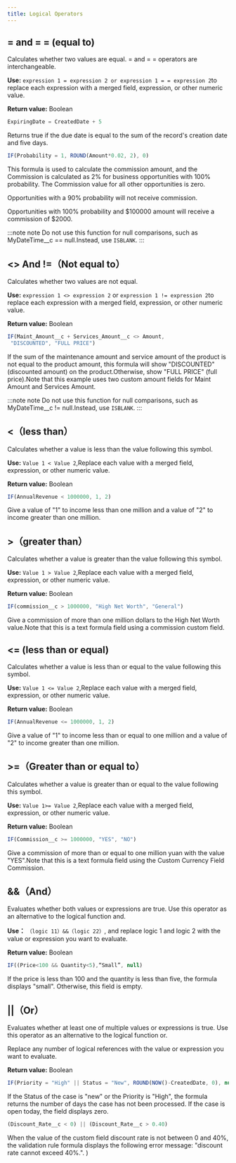 ```yaml
---
title: Logical Operators
---
```


## = and = = (equal to)

Calculates whether two values are equal. = and = = operators are interchangeable.

**Use:** `expression 1 = expression 2 or expression 1 = = expression 2`to replace each expression with a merged field, expression, or other numeric value.

**Return value:** Boolean

```js
ExpiringDate = CreatedDate + 5
```

Returns true if the due date is equal to the sum of the record's creation date and five days.

```js
IF(Probability = 1, ROUND(Amount*0.02, 2), 0)
```

This formula is used to calculate the commission amount, and the Commission is calculated as 2% for business opportunities with 100% probability. The Commission value for all other opportunities is zero.

Opportunities with a 90% probability will not receive commission.

Opportunities with 100% probability and $100000 amount will receive a commission of $2000.

:::note note
Do not use this function for null comparisons, such as MyDateTime__c == null.Instead, use `ISBLANK`. <!-- Instead, use [ISBLANK](/help/formula/function_logical#isblank) -->
:::

## <\> And !=（Not equal to）

Calculates whether two values are not equal.

**Use:** `expression 1 <> expression 2` or `expression 1 != expression 2`to replace each expression with a merged field, expression, or other numeric value.

**Return value:** Boolean

```js
IF(Maint_Amount__c + Services_Amount__c <> Amount,
 "DISCOUNTED", "FULL PRICE")
```

If the sum of the maintenance amount and service amount of the product is not equal to the product amount, this formula will show "DISCOUNTED" (discounted amount) on the product.Otherwise, show "FULL PRICE" (full price).Note that this example uses two custom amount fields for Maint Amount and Services Amount.

:::note note
Do not use this function for null comparisons, such as MyDateTime__c != null.Instead, use `ISBLANK`.<!-- [ISBLANK](/help/formula/function_logical#isblank). -->
:::

## <（less than）

Calculates whether a value is less than the value following this symbol.

**Use:** `Value 1 < Value 2`,Replace each value with a merged field, expression, or other numeric value.

**Return value:** Boolean

```js
IF(AnnualRevenue < 1000000, 1, 2)
```

Give a value of "1" to income less than one million and a value of "2" to income greater than one million.

## \>（greater than）

Calculates whether a value is greater than the value following this symbol.

**Use:** `Value 1 > Value 2`,Replace each value with a merged field, expression, or other numeric value.

**Return value:** Boolean

```js
IF(commission__c > 1000000, "High Net Worth", "General")
```

Give a commission of more than one million dollars to the High Net Worth value.Note that this is a text formula field using a commission custom field.

## <= (less than or equal)

Calculates whether a value is less than or equal to the value following this symbol.

**Use:** `Value 1 <= Value 2`,Replace each value with a merged field, expression, or other numeric value.

**Return value:** Boolean

```js
IF(AnnualRevenue <= 1000000, 1, 2)
```

Give a value of "1" to income less than or equal to one million and a value of "2" to income greater than one million.

## \>=（Greater than or equal to）

Calculates whether a value is greater than or equal to the value following this symbol.

**Use:** `Value 1>= Value 2`,Replace each value with a merged field, expression, or other numeric value.

**Return value:** Boolean

```js
IF(Commission__c >= 1000000, "YES", "NO")
```

Give a commission of more than or equal to one million yuan with the value "YES".Note that this is a text formula field using the Custom Currency Field Commission.

## &&（And）

Evaluates whether both values or expressions are true. Use this operator as an alternative to the logical function and.

**Use：** `（logic 11）&&（logic 22）`, and replace logic 1 and logic 2 with the value or expression you want to evaluate.

**Return value:** Boolean

```js
IF((Price<100 && Quantity<5),“Small”, null)
```

If the price is less than 100 and the quantity is less than five, the formula displays "small". Otherwise, this field is empty.

## ||（Or）

Evaluates whether at least one of multiple values or expressions is true. Use this operator as an alternative to the logical function or.

Replace any number of logical references with the value or expression you want to evaluate.

**Return value:** Boolean

```js
IF(Priority = "High" || Status = "New", ROUND(NOW()-CreatedDate, 0), null)
```

If the Status of the case is "new" or the Priority is "High", the formula returns the number of days the case has not been processed. If the case is open today, the field displays zero.

```js
(Discount_Rate__c < 0) || (Discount_Rate__c > 0.40)
```

When the value of the custom field discount rate is not between 0 and 40%, the validation rule formula displays the following error message: "discount rate cannot exceed 40%.". )